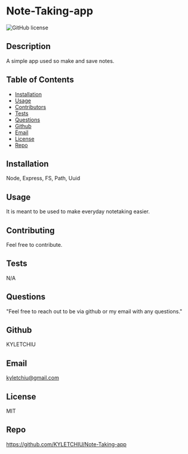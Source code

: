 

# Note-Taking-app
![GitHub license](http://img.shields.io/badge/license-MIT-green)

## Description
A simple app used so make and save notes.

## Table of Contents
* [Installation](#Installation)
* [Usage](#Usage)
* [Contributors](#Contributors)
* [Tests](#Tests)
* [Questions](Questions)
* [Github](#Github)
* [Email](#Email)
* [License](#License)
* [Repo](#Repo)

## Installation
Node, Express, FS, Path, Uuid 

## Usage
It is meant to be used to make everyday notetaking easier.

## Contributing
Feel free to contribute.

## Tests
N/A

## Questions
"Feel free to reach out to be via github or my email with any questions."

## Github
KYLETCHIU

## Email
 kyletchiu@gmail.com


## License
 MIT 

## Repo
https://github.com/KYLETCHIU/Note-Taking-app
